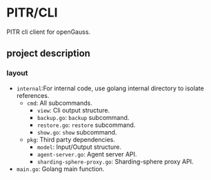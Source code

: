 # PITR/CLI

PITR cli client for openGauss.

## project description

### layout

* `internal`:For internal code, use golang internal directory to isolate references.
    - `cmd`: All subcommands.
        - `view`: Cli output structure.
        - `backup.go`: `backup` subcommand.
        - `restore.go`: `restore` subcommand.
        - `show.go`: `show` subcommand.
    - `pkg`: Third party dependencies.
        - `model`: Input/Output structure.
        - `agent-server.go`: Agent server API.
        - `sharding-sphere-proxy.go`: Sharding-sphere proxy API.
* `main.go`: Golang main function.

